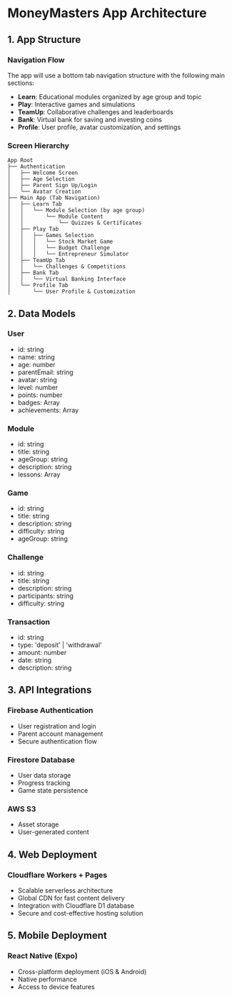 # MoneyMasters App Architecture

## 1. App Structure

### Navigation Flow
The app will use a bottom tab navigation structure with the following main sections:
- **Learn**: Educational modules organized by age group and topic
- **Play**: Interactive games and simulations
- **TeamUp**: Collaborative challenges and leaderboards
- **Bank**: Virtual bank for saving and investing coins
- **Profile**: User profile, avatar customization, and settings

### Screen Hierarchy
```
App Root
├── Authentication
│   ├── Welcome Screen
│   ├── Age Selection
│   ├── Parent Sign Up/Login
│   └── Avatar Creation
├── Main App (Tab Navigation)
│   ├── Learn Tab
│   │   └── Module Selection (by age group)
│   │       └── Module Content
│   │           └── Quizzes & Certificates
│   ├── Play Tab
│   │   ├── Games Selection
│   │   │   └── Stock Market Game
│   │   │   └── Budget Challenge
│   │   │   └── Entrepreneur Simulator
│   ├── TeamUp Tab
│   │   └── Challenges & Competitions
│   ├── Bank Tab
│   │   └── Virtual Banking Interface
│   └── Profile Tab
│       └── User Profile & Customization
```

## 2. Data Models

### User
- id: string
- name: string
- age: number
- parentEmail: string
- avatar: string
- level: number
- points: number
- badges: Array<Badge>
- achievements: Array<Achievement>

### Module
- id: string
- title: string
- ageGroup: string
- description: string
- lessons: Array<Lesson>

### Game
- id: string
- title: string
- description: string
- difficulty: string
- ageGroup: string

### Challenge
- id: string
- title: string
- description: string
- participants: string
- difficulty: string

### Transaction
- id: string
- type: 'deposit' | 'withdrawal'
- amount: number
- date: string
- description: string

## 3. API Integrations

### Firebase Authentication
- User registration and login
- Parent account management
- Secure authentication flow

### Firestore Database
- User data storage
- Progress tracking
- Game state persistence

### AWS S3
- Asset storage
- User-generated content

## 4. Web Deployment

### Cloudflare Workers + Pages
- Scalable serverless architecture
- Global CDN for fast content delivery
- Integration with Cloudflare D1 database
- Secure and cost-effective hosting solution

## 5. Mobile Deployment

### React Native (Expo)
- Cross-platform deployment (iOS & Android)
- Native performance
- Access to device features
